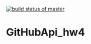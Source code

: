 [![build status of master](https://travis-ci.org/mikebug/GitHubApi_hw4.svg?branch=master)](https://travis-ci.org/mikebug/GitHubApi_hw4)
# GitHubApi_hw4
